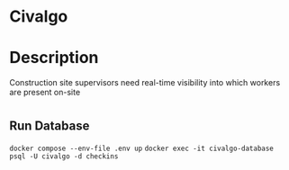 # Civalgo

# Description
Construction site supervisors need real-time visibility into which workers are present on-site

# 
## Run Database

`docker compose --env-file .env up`
`docker exec -it civalgo-database psql -U civalgo -d checkins`